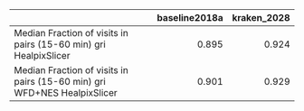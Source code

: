 |                                                                          |   baseline2018a |   kraken_2028 |
|:-------------------------------------------------------------------------|----------------:|--------------:|
| Median Fraction of visits in pairs (15-60 min) gri HealpixSlicer         |           0.895 |         0.924 |
| Median Fraction of visits in pairs (15-60 min) gri WFD+NES HealpixSlicer |           0.901 |         0.929 |
